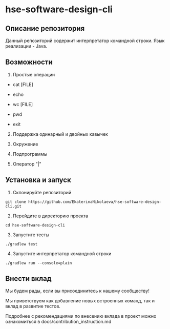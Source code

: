 # hse-software-design-cli

## Описание репозитория

Данный репозиторий содержит интерпретатор командной строки. Язык реализации - Java.

## Возможности

1. Простые операции

* cat [FILE]

* echo

* wc [FILE]

* pwd

* exit

2. Поддержка одинарный и двойных кавычек

3. Окружение

4. Подпрограммы

5. Оператор "|"

## Установка и запуск

1. Склонируйте репозиторий

```
git clone https://github.com/EkaterinaNikolaeva/hse-software-design-cli.git
```

2. Перейдите в директорию проекта

```
cd hse-software-design-cli
```
3. Запустите тесты

```
./gradlew test
```
4. Запустите интерпретатор командной строки

```
./gradlew run --console=plain
```

## Внести вклад

Мы будем рады, если вы присоединитесь к нашему сообществу!

Мы приветствуем как добавление новых встроенных команд, так и вклад в развитие тестов.

Подробнее с рекомендациями по внесению вклада в проект можно ознакомиться в docs/contribution_instruction.md

